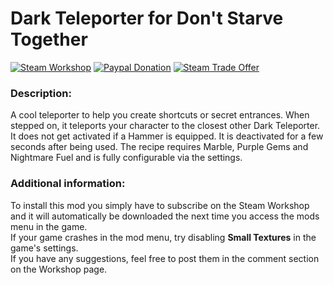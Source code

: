 # Dark Teleporter for Don't Starve Together

[![Steam Workshop](https://img.shields.io/badge/steam-workshop-blue.svg)](http://steamcommunity.com/sharedfiles/filedetails/?id=523786293) 
[![Paypal Donation](https://img.shields.io/badge/donate-paypal-orange.svg)](https://www.paypal.com/cgi-bin/webscr?cmd=_s-xclick&hosted_button_id=7AJKEDU7BYRRG) 
[![Steam Trade Offer](https://img.shields.io/badge/donate-steam%20trade%20offer-orange.svg)](https://steamcommunity.com/tradeoffer/new/?partner=42003848&token=tB7Jhg1K)

###  Description:
A cool teleporter to help you create shortcuts or secret entrances.
When stepped on, it teleports your character to the closest other Dark Teleporter.
It does not get activated if a Hammer is equipped.
It is deactivated for a few seconds after being used.
The recipe requires Marble, Purple Gems and Nightmare Fuel and is fully configurable via the settings.

###  Additional information:
To install this mod you simply have to subscribe on the Steam Workshop and it will automatically be downloaded the next time you access the mods menu in the game.</br>
If your game crashes in the mod menu, try disabling __Small Textures__ in the game's settings.</br>
If you have any suggestions, feel free to post them in the comment section on the Workshop page.
